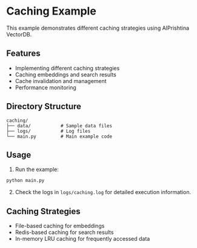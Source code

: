 # Caching Example

This example demonstrates different caching strategies using AIPrishtina VectorDB.

## Features
- Implementing different caching strategies
- Caching embeddings and search results
- Cache invalidation and management
- Performance monitoring

## Directory Structure
```
caching/
├── data/           # Sample data files
├── logs/           # Log files
└── main.py         # Main example code
```

## Usage
1. Run the example:
```bash
python main.py
```

2. Check the logs in `logs/caching.log` for detailed execution information.

## Caching Strategies
- File-based caching for embeddings
- Redis-based caching for search results
- In-memory LRU caching for frequently accessed data 